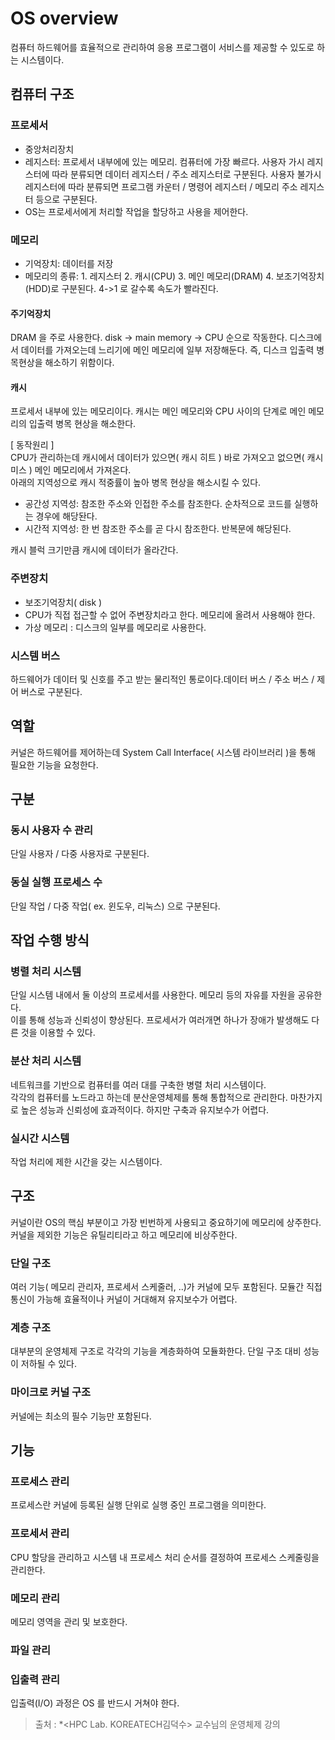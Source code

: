 # OS overview
컴퓨터 하드웨어를 효율적으로 관리하여 응용 프로그램이 서비스를 제공할 수 있도로 하는 시스템이다.

## 컴퓨터 구조
### 프로세서
- 중앙처리장치
- 레지스터: 프로세서 내부에에 있는 메모리. 컴퓨터에 가장 빠르다. 사용자 가시 레지스터에 따라 분류되면 데이터 레지스터 / 주소 레지스터로 구분된다. 사용자 불가시 레지스터에 따라 분류되면 프로그램 카운터 / 명령어 레지스터 / 메모리 주소 레지스터 등으로 구분된다. 
- OS는 프로세서에게 처리할 작업을 할당하고 사용을 제어한다. 

### 메모리
- 기억장치: 데이터를 저장
- 메모리의 종류: 1. 레지스터 2. 캐시(CPU) 3. 메인 메모리(DRAM) 4. 보조기억장치(HDD)로 구분된다. 4->1 로 갈수록 속도가 빨라진다.

#### 주기억장치
DRAM 을 주로 사용한다. disk -> main memory -> CPU 순으로 작동한다. 디스크에서 데이터를 가져오는데 느리기에 메인 메모리에 일부 저장해둔다. 즉, 디스크 입출력 병목현상을 해소하기 위함이다.
#### 캐시
프로세서 내부에 있는 메모리이다. 캐시는 메인 메모리와  CPU 사이의 단계로 메인 메모리의 입출력 병목 현상을 해소한다.

[ 동작원리 ]  
CPU가 관리하는데 캐시에서 데이터가 있으면( 캐시 히트 ) 바로 가져오고 없으면( 캐시 미스 ) 메인 메모리에서 가져온다.  
아래의 지역성으로 캐시 적중률이 높아 병목 현상을 해소시킬 수 있다.
- 공간성 지역성: 참조한 주소와 인접한 주소를 참조한다. 순차적으로 코드를 실행하는 경우에 해당돤다.
- 시간적 지역성: 한 번 참조한 주소를 곧 다시 참조한다. 반복문에 해당된다.

캐시 블럭 크기만큼 캐시에 데이터가 올라간다.


### 주변장치
- 보조기억장치( disk )
- CPU가 직접 접근할 수 없어 주변장치라고 한다. 메모리에 올려서 사용해야 한다.
- 가상 메모리 : 디스크의 일부를 메모리로 사용한다.

### 시스템 버스
하드웨어가 데이터 및 신호를 주고 받는 물리적인 통로이다.데이터 버스 / 주소 버스 / 제어 버스로 구분된다.

## 역할
커널은 하드웨어를 제어하는데  System Call Interface( 시스템 라이브러리 )을 통해 필요한 기능을 요청한다. 

## 구분
### 동시 사용자 수 관리
단일 사용자 / 다중 사용자로 구분된다.

### 동실 실행 프로세스 수
단일 작업 / 다중 작업( ex. 윈도우, 리눅스) 으로 구분된다.

## 작업 수행 방식
### 병렬 처리 시스템
단일 시스템 내에서 둘 이상의 프로세서를 사용한다. 메모리 등의 자유를 자원을 공유한다.  
이를 통해 성능과 신뢰성이 향상된다. 프로세서가 여러개면 하나가 장애가 발생해도 다른 것을 이용할 수 있다. 

### 분산 처리 시스템 
네트워크를 기반으로 컴퓨터를 여러 대를 구축한 병렬 처리 시스템이다.  
각각의 컴퓨터를 노드라고 하는데 분산운영체제를 통해 통합적으로 관리한다.
마찬가지로 높은 성능과 신뢰성에 효과적이다. 하지만 구축과 유지보수가 어렵다. 

### 실시간 시스템 
작업 처리에 제한 시간을 갖는 시스템이다. 

## 구조
커널이란 OS의 핵심 부분이고 가장 빈번하게 사용되고 중요하기에 메모리에 상주한다.
커널을 제외한 기능은 유틸리티라고 하고 메모리에 비상주한다. 

### 단일 구조
여러 기능( 메모리 관리자, 프로세서 스케줄러, ..)가 커널에 모두 포함된다. 모듈간 직접 통신이 가능해 효율적이나 커널이 거대해져 유지보수가 어렵다.

### 계층 구조
대부분의 운영체제 구조로 각각의 기능을 계층화하여 모듈화한다. 단일 구조 대비 성능이 저하될 수 있다.

### 마이크로 커널 구조
커널에는 최소의 필수 기능만 포함된다.

## 기능
### 프로세스 관리
프로세스란 커널에 등록된 실행 단위로 실행 중인 프로그램을 의미한다.  

### 프로세서 관리
CPU 할당을 관리하고 시스템 내 프로세스 처리 순서를 결정하여 프로세스 스케줄링을 관리한다.
 
### 메모리 관리
메모리 영역을 관리 및 보호한다.

### 파일 관리
### 입출력 관리
입출력(I/O) 과정은 OS 를 반드시 거쳐야 한다.

> 출처 : *<HPC Lab. KOREATECH김덕수> 교수님의 운영체제 강의